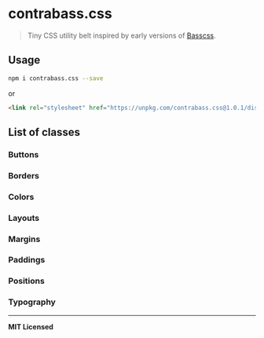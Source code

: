 # contrabass.css

> Tiny CSS utility belt inspired by early versions of [Basscss](http://basscss.com).

## Usage

```bash
npm i contrabass.css --save
```

or

```html
<link rel="stylesheet" href="https://unpkg.com/contrabass.css@1.0.1/dist/contrabass.min.css" type="text/css" />
```

## List of classes

### Buttons

### Borders

### Colors

### Layouts

### Margins

### Paddings

### Positions

### Typography

---

**MIT Licensed**

